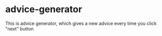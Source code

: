 # advice-generator

This is advice generator, which gives a new advice every time you click "next" button
